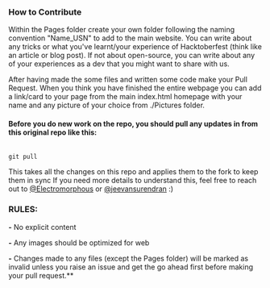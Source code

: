 ### How to Contribute

Within the Pages folder create your own folder following the naming convention "Name_USN" to add to the main website. You can write about any tricks or what you've learnt/your experience of Hacktoberfest (think like an article or blog post). If not about open-source, you can write about any of your experiences as a dev that you might want to share with us.

After having made the some files and written some code make your Pull Request. When you think you have finished the entire webpage you can add a link/card to your page from the main index.html homepage with your name and any picture of your choice from ./Pictures folder.

#### Before you do new work on the repo, you should pull any updates in from this original repo like this:

```

git pull

```

This takes all the changes on this repo and applies them to the fork to keep them in sync
If you need more details to understand this, feel free to reach out to [@Electromorphous](https://twitter.com/Electromorphous) or [@jeevansurendran](https://twitter.com/jeevansurendran) :)

### RULES:

**-** No explicit content

**-** Any images should be optimized for web

**-** Changes made to any files (except the Pages folder) will be marked as invalid unless you raise an issue and get the go ahead first before making your pull request.\*\*
